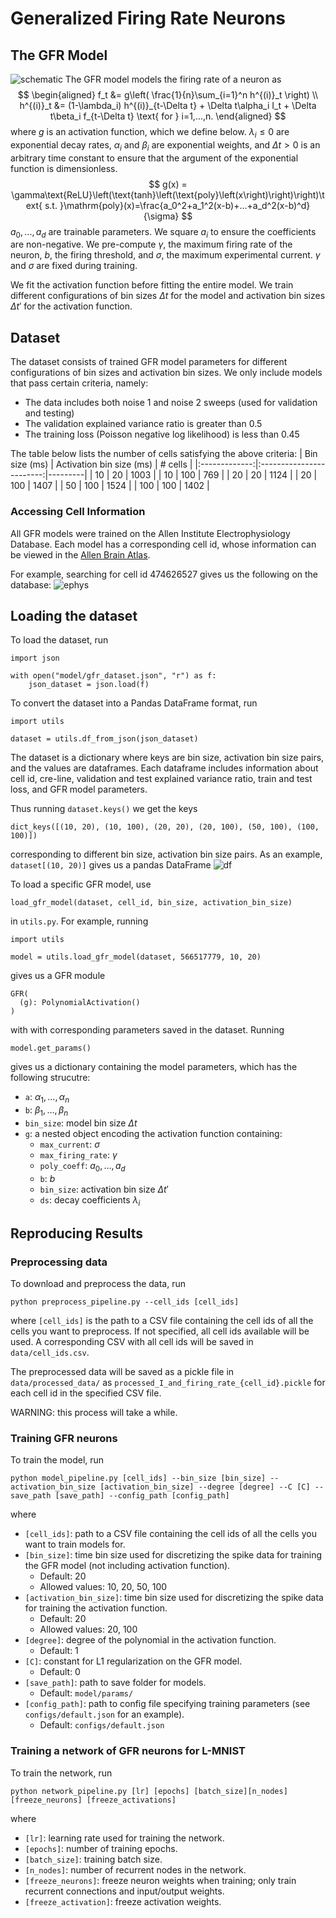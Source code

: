 # Generalized Firing Rate Neurons
## The GFR Model
![schematic](images/schematic.png)
The GFR model models the firing rate of a neuron as 
$$
\begin{aligned}
    f_t &= g\left( \frac{1}{n}\sum_{i=1}^n h^{(i)}_t \right) \\ 
    h^{(i)}_t &= (1-\lambda_i) h^{(i)}_{t-\Delta t} + \Delta t\alpha_i I_t + \Delta t\beta_i f_{t-\Delta t} \text{ for } i=1,...,n.
\end{aligned}
$$
where $g$ is an activation function, which we define below. $\lambda_i\leq 0$ are exponential decay rates, $\alpha_i$ and $\beta_i$ are exponential weights, and $\Delta t>0$ is an arbitrary time constant to ensure that the argument of the exponential function is dimensionless.
$$
g(x) = \gamma\text{ReLU}\left(\text{tanh}\left(\text{poly}\left(x\right)\right)\right)\text{ s.t. }\mathrm{poly}(x)=\frac{a_0^2+a_1^2(x-b)+...+a_d^2(x-b)^d}{\sigma}
$$
$a_0,...,a_d$ are trainable parameters. We square $a_i$ to ensure the coefficients are non-negative. We pre-compute $\gamma$, the maximum firing rate of the neuron, $b$, the firing threshold, and $\sigma$, the maximum experimental current. $\gamma$ and $\sigma$ are fixed during training.

We fit the activation function before fitting the entire model. We train different configurations of bin sizes $\Delta t$ for the model and activation bin sizes $\Delta t'$ for the activation function.

## Dataset
The dataset consists of trained GFR model parameters for different configurations of bin sizes and activation bin sizes. We only include models that pass certain criteria, namely:
- The data includes both noise 1 and noise 2 sweeps (used for validation and testing)
- The validation explained variance ratio is greater than 0.5
- The training loss (Poisson negative log likelihood) is less than 0.45

The table below lists the number of cells satisfying the above criteria:
| Bin size (ms) | Activation bin size (ms) | # cells |
|:-------------:|:------------------------:|---------|
|       10      |            20            | 1003    |
|       10      |            100           | 769     |
|       20      |            20            | 1124    |
|       20      |            100           | 1407    |
|       50      |            100           | 1524    |
|      100      |            100           | 1402    |

### Accessing Cell Information
All GFR models were trained on the Allen Institute Electrophysiology Database. Each model has a corresponding cell id, whose information can be viewed in the [Allen Brain Atlas](https://celltypes.brain-map.org/experiment/electrophysiology/474626527).

For example, searching for cell id 474626527 gives us the following on the database:
![ephys](images/ephys.png)

## Loading the dataset
To load the dataset, run
```
import json

with open("model/gfr_dataset.json", "r") as f:
    json_dataset = json.load(f)
```

To convert the dataset into a Pandas DataFrame format, run
```
import utils

dataset = utils.df_from_json(json_dataset)
```

The dataset is a dictionary where keys are bin size, activation bin size pairs, and the values are dataframes. Each dataframe includes information about cell id, cre-line, validation and test explained variance ratio, train and test loss, and GFR model parameters.

Thus running
``
dataset.keys()
``
we get the keys
```
dict_keys([(10, 20), (10, 100), (20, 20), (20, 100), (50, 100), (100, 100)])
```
corresponding to different bin size, activation bin size pairs. As an example, ``dataset[(10, 20)]`` gives us a pandas DataFrame
![df](images/df.png)

To load a specific GFR model, use
```
load_gfr_model(dataset, cell_id, bin_size, activation_bin_size)
```
in `utils.py`. For example, running
```
import utils

model = utils.load_gfr_model(dataset, 566517779, 10, 20)
```
gives us a GFR module 
```
GFR(
  (g): PolynomialActivation()
)
```
with with corresponding parameters saved in the dataset. Running
```
model.get_params()
```
gives us a dictionary containing the model parameters, which has the following strucutre:

- `a`: $\alpha_1,\dots,\alpha_n$
- `b`: $\beta_1,\dots,\beta_n$
- `bin_size`: model bin size $\Delta t$
- `g`: a nested object encoding the activation function containing:
    - `max_current`: $\sigma$
    - `max_firing_rate`: $\gamma$
    - `poly_coeff`: $a_0,\dots,a_d$
    - `b`: $b$
    - `bin_size`: activation bin size $\Delta t'$
    - `ds`: decay coefficients $\lambda_i$


## Reproducing Results
### Preprocessing data
To download and preprocess the data, run
```
python preprocess_pipeline.py --cell_ids [cell_ids]
```
where `[cell_ids]` is the path to a CSV file containing the cell ids of all the cells you want to preprocess. If not specified, all cell ids available will be used. A corresponding CSV with all cell ids will be saved in `data/cell_ids.csv`.

The preprocessed data will be saved as a pickle file in `data/processed_data/` as `processed_I_and_firing_rate_{cell_id}.pickle` for each cell id in the specified CSV file.

WARNING: this process will take a while.

### Training GFR neurons
To train the model, run
```
python model_pipeline.py [cell_ids] --bin_size [bin_size] --activation_bin_size [activation_bin_size] --degree [degree] --C [C] --save_path [save_path] --config_path [config_path]
```
where
- `[cell_ids]`: path to a CSV file containing the cell ids of all the cells you want to train models for.
- `[bin_size]`: time bin size used for discretizing the spike data for training the GFR model (not including activation function).
    - Default: 20
    - Allowed values: 10, 20, 50, 100
- `[activation_bin_size]`: time bin size used for discretizing the spike data for training the activation function.
    - Default: 20
    - Allowed values: 20, 100
- `[degree]`: degree of the polynomial in the activation function.
    - Default: 1
- `[C]`: constant for L1 regularization on the GFR model.
    - Default: 0
- `[save_path]`: path to save folder for models.
    - Default: `model/params/`
- `[config_path]`: path to config file specifying training parameters (see `configs/default.json` for an example).
    - Default: `configs/default.json`

### Training a network of GFR neurons for L-MNIST
To train the network, run
```
python network_pipeline.py [lr] [epochs] [batch_size][n_nodes] [freeze_neurons] [freeze_activations]
```
where
- `[lr]`: learning rate used for training the network.
- `[epochs]`: number of training epochs.
- `[batch_size]`: training batch size.
- `[n_nodes]`: number of recurrent nodes in the network.
- `[freeze_neurons]`: freeze neuron weights when training; only train recurrent connections and input/output weights.
- `[freeze_activation]`: freeze activation weights.